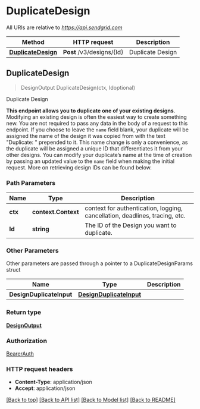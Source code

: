 # DuplicateDesign

All URIs are relative to *https://api.sendgrid.com*

Method | HTTP request | Description
------------- | ------------- | -------------
[**DuplicateDesign**](DuplicateDesign.md#DuplicateDesign) | **Post** /v3/designs/{Id} | Duplicate Design



## DuplicateDesign

> DesignOutput DuplicateDesign(ctx, Idoptional)

Duplicate Design

**This endpoint allows you to duplicate one of your existing designs**.  Modifying an existing design is often the easiest way to create something new.  You are not required to pass any data in the body of a request to this endpoint. If you choose to leave the `name` field blank, your duplicate will be assigned the name of the design it was copied from with the text \"Duplicate: \" prepended to it. This name change is only a convenience, as the duplicate will be assigned a unique ID that differentiates it from your other designs.  You can modify your duplicate’s name at the time of creation by passing an updated value to the `name` field when making the initial request. More on retrieving design IDs can be found below.

### Path Parameters


Name | Type | Description
------------- | ------------- | -------------
**ctx** | **context.Context** | context for authentication, logging, cancellation, deadlines, tracing, etc.
**Id** | **string** | The ID of the Design you want to duplicate.

### Other Parameters

Other parameters are passed through a pointer to a DuplicateDesignParams struct


Name | Type | Description
------------- | ------------- | -------------
**DesignDuplicateInput** | [**DesignDuplicateInput**](DesignDuplicateInput.md) | 

### Return type

[**DesignOutput**](DesignOutput.md)

### Authorization

[BearerAuth](../README.md#BearerAuth)

### HTTP request headers

- **Content-Type**: application/json
- **Accept**: application/json

[[Back to top]](#) [[Back to API list]](../README.md#documentation-for-api-endpoints)
[[Back to Model list]](../README.md#documentation-for-models)
[[Back to README]](../README.md)

